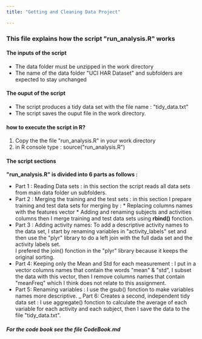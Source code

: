```yaml
---
title: "Getting and Cleaning Data Project"

---
```



### This file explains how the script "run_analysis.R" works


#### The inputs of the script

* The data folder must be unzipped in the work directory
* The name of the data folder "UCI HAR Dataset" and subfolders are expected to stay unchanged

#### The ouput of the script

* The script produces a tidy data set with the file name : "tidy_data.txt" 
* The script saves the ouput file in the work directory.

#### how to execute the script in R?

1. Copy the the file  "run_analysis.R" in your work directory
2. in R console type : source("run_analysis.R")


#### The script sections 

**"run_analysis.R"  is divided into 6 parts as follows :**

- Part 1 : Reading Data sets : in this section the script reads all data sets from main data folder un subfolders.
- Part 2 : Merging the training and the test sets : in this section I prepare training and test data sets for merging by : 
                * Replacing columns names with the features vector
                * Adding and renaming subjects and activities columns
                then I merge training and test data sets using **rbind()** fonction.
- Part 3 : Adding activity names: To add a descriptive activity names to the data set, I start by renaming                         variables in "activity_labels" set and then use the "plyr" library to do a left join with the full dada set and the activity labels set.  
        I prefered the join() fonction in the "plyr" library because it keeps the original sorting.
- Part 4: Keeping only the Mean and Std for each measurement : I put in a vector columns names that contain the words "mean" & "std", I subset the data with this vector, then I remove columns names that contain "meanFreq"  which I think does not relate to this assignment.
- Part 5: Renaming variables : I use the gsub() fonction to make variables names more descriptive.
_ Part 6: Creates a second, independent tidy data set : I use aggregate() fonction to calculate the average of each variable for each activity and each subject, then I save the data to the file "tidy_data.txt".


##### For the code book see the file CodeBook.md

